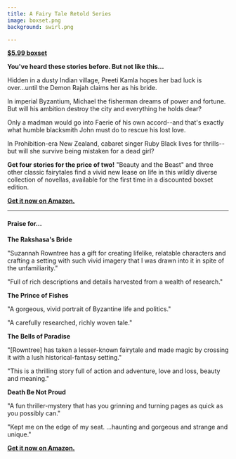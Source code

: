```yaml
---
title: A Fairy Tale Retold Series
image: boxset.png
background: swirl.png

---
```


**[$5.99 boxset](https://www.amazon.com/gp/product/B06Y1VNXP8/ref=as_li_qf_sp_asin_il_tl?ie=UTF8&tag=suzannahsite-20&camp=1789&creative=9325&linkCode=as2&creativeASIN=B06Y1VNXP8&linkId=3f5de8626b6205609b23542effed3270)**

**You've heard these stories before. But not like this...**

Hidden in a dusty Indian village, Preeti Kamla hopes her bad luck is over...until the Demon Rajah claims her as his bride.

In imperial Byzantium, Michael the fisherman dreams of power and fortune. But will his ambition destroy the city and everything he holds dear?

Only a madman would go into Faerie of his own accord--and that's exactly what humble blacksmith John must do to rescue his lost love.

In Prohibition-era New Zealand, cabaret singer Ruby Black lives for thrills--but will she survive being mistaken for a dead girl?

**Get four stories for the price of two!** "Beauty and the Beast" and three other classic fairytales find a vivid new lease on life in this wildly diverse collection of novellas, available for the first time in a discounted boxset edition.

**[<i class="fa fa-amazon" aria-hidden="true"></i> Get it now on Amazon.](https://www.amazon.com/gp/product/B06Y1VNXP8/ref=as_li_qf_sp_asin_il_tl?ie=UTF8&tag=suzannahsite-20&camp=1789&creative=9325&linkCode=as2&creativeASIN=B06Y1VNXP8&linkId=84c315068759650819f8acaa000b8867)**

---
#### Praise for...

**The Rakshasa's Bride**

"Suzannah Rowntree has a gift for creating lifelike, relatable characters and crafting a setting with such vivid imagery that I was drawn into it in spite of the unfamiliarity."

"Full of rich descriptions and details harvested from a wealth of research."

**The Prince of Fishes**

"A gorgeous, vivid portrait of Byzantine life and politics."

"A carefully researched, richly woven tale."

**The Bells of Paradise**

"[Rowntree] has taken a lesser-known fairytale and made magic by crossing it with a lush historical-fantasy setting."

"This is a thrilling story full of action and adventure, love and loss, beauty and meaning."

**Death Be Not Proud**

"A fun thriller-mystery that has you grinning and turning pages as quick as you possibly can."

"Kept me on the edge of my seat. ...haunting and gorgeous and strange and unique."

**[<i class="fa fa-amazon" aria-hidden="true"></i> Get it now on Amazon.](https://www.amazon.com/gp/product/B06Y1VNXP8/ref=as_li_qf_sp_asin_il_tl?ie=UTF8&tag=suzannahsite-20&camp=1789&creative=9325&linkCode=as2&creativeASIN=B06Y1VNXP8&linkId=84c315068759650819f8acaa000b8867)**

